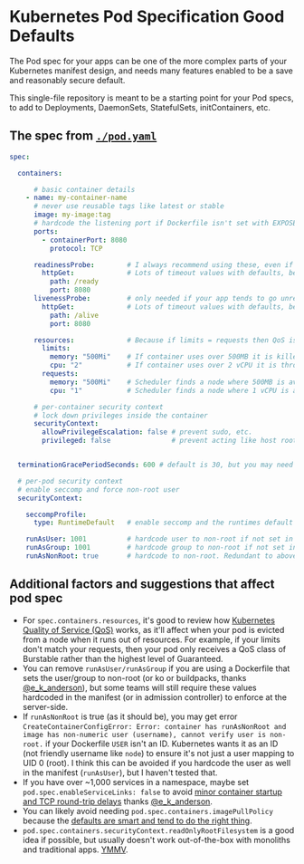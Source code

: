 # Kubernetes Pod Specification Good Defaults

The Pod spec for your apps can be one of the more complex parts of your Kubernetes manifest design, and needs many features enabled to be a save and reasonably secure default.

This single-file repository is meant to be a starting point for your Pod specs, to add to Deployments, DaemonSets, StatefulSets, initContainers, etc.

## The spec from [`./pod.yaml`](./pod.yaml)

```yaml
spec:

  containers:

      # basic container details
    - name: my-container-name
      # never use reusable tags like latest or stable
      image: my-image:tag
      # hardcode the listening port if Dockerfile isn't set with EXPOSE
      ports:
        - containerPort: 8080
          protocol: TCP

      readinessProbe:        # I always recommend using these, even if your app has no listening ports (this affects any rolling update)
        httpGet:             # Lots of timeout values with defaults, be sure they are ideal for your workload
          path: /ready
          port: 8080
      livenessProbe:         # only needed if your app tends to go unresponsive or you don't have a readinessProbe, but this is up for debate
        httpGet:             # Lots of timeout values with defaults, be sure they are ideal for your workload
          path: /alive
          port: 8080

      resources:             # Because if limits = requests then QoS is set to "Guaranteed"
        limits:
          memory: "500Mi"    # If container uses over 500MB it is killed (OOM)
          cpu: "2"           # If container uses over 2 vCPU it is throttled
        requests:
          memory: "500Mi"    # Scheduler finds a node where 500MB is available
          cpu: "1"           # Scheduler finds a node where 1 vCPU is available

      # per-container security context
      # lock down privileges inside the container
      securityContext:
        allowPrivilegeEscalation: false # prevent sudo, etc.
        privileged: false               # prevent acting like host root


  terminationGracePeriodSeconds: 600 # default is 30, but you may need more time to gracefully shutdown (HTTP long polling, user uploads, etc)

  # per-pod security context
  # enable seccomp and force non-root user
  securityContext:

    seccompProfile:
      type: RuntimeDefault   # enable seccomp and the runtimes default profile

    runAsUser: 1001          # hardcode user to non-root if not set in Dockerfile
    runAsGroup: 1001         # hardcode group to non-root if not set in Dockerfile
    runAsNonRoot: true       # hardcode to non-root. Redundant to above if Dockerfile is set USER 1000
```

## Additional factors and suggestions that affect pod spec

- For `spec.containers.resources`, it's good to review how [Kubernetes Quality of Service (QoS)](https://kubernetes.io/docs/tasks/configure-pod-container/quality-service-pod/) works, as it'll affect when your pod is evicted from a node when it runs out of resources. For example, if your limits don't match your requests, then your pod only receives a QoS class of Burstable rather than the highest level of Guaranteed.
- You can remove `runAsUser/runAsGroup` if you are using a Dockerfile that sets the user/group to non-root (or ko or buildpacks, thanks [@e_k_anderson](https://twitter.com/e_k_anderson/status/1550485281261817856)), but some teams will still require these values hardcoded in the manifest (or in admission controller) to enforce at the server-side.
- If `runAsNonRoot` is true (as it should be), you may get error `CreateContainerConfigError: Error: container has runAsNonRoot and image has non-numeric user (username), cannot verify user is non-root.` if your Dockerfile `USER` isn't an ID. Kubernetes wants it as an ID (not friendly username like `node`) to ensure it's not just a user mapping to UID 0 (root). I think this can be avoided if you hardcode the user as well in the manifest (`runAsUser`), but I haven't tested that.
- If you have over ~1,000 services in a namespace, maybe set `pod.spec.enableServiceLinks: false` to avoid [minor container startup and TCP round-trip delays](https://github.com/knative/serving/issues/8498) thanks [@e_k_anderson](https://twitter.com/e_k_anderson/status/1550486493868826630).
- You can likely avoid needing `pod.spec.containers.imagePullPolicy` because the [defaults are smart and tend to do the right thing](https://kubernetes.io/docs/concepts/containers/images/#imagepullpolicy-defaulting).
- `pod.spec.containers.securityContext.readOnlyRootFilesystem` is a good idea if possible, but usually doesn't work out-of-the-box with monoliths and traditional apps. [YMMV](https://en.wiktionary.org/wiki/your_mileage_may_vary).